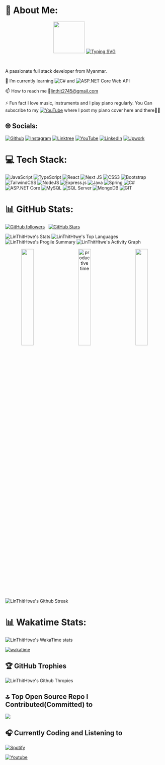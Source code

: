 # 💫 About Me:

<p align="center">
  <img src="https://user-images.githubusercontent.com/74038190/216649417-9acc58df-9186-4132-ad43-819a57babb67.gif" width="100">
  <a href="https://git.io/typing-svg"><img src="https://readme-typing-svg.demolab.com?font=Fira+Code&pause=1000&random=false&width=435&lines=Hello+World+%F0%9F%91%8B%2C+I'm+Lin+Thit+Htwe." alt="Typing SVG" /></a>
</p>
</br>

A passionate full stack developer from Myanmar.

🌱 I’m currently learning ![C#](https://img.shields.io/badge/C%23-A020F0?style=plastic&logo=c-sharp&logoColor=white)
 and ![ASP.NET Core Web API](https://img.shields.io/badge/ASP.NET_Core_Web_API-A020F0?style=plastic&logo=.net&logoColor=white)

📫 How to reach me 📧linthit2745@gmail.com

⚡ Fun fact I love music, instruments and I play piano regularly. You Can subscribe to my [![YouTube](https://img.shields.io/badge/YouTube-%23FF0000.svg?logo=YouTube&logoColor=white)](https://youtube.com/@linthit-piano) where I post my piano cover here and there🎹🎵

## 🌐 Socials:
[![Github](https://img.shields.io/badge/Github-%2324192eDA.svg?logo=github&logoColor=white)](https://github.com/LinThitHtwe) [![Instagram](https://img.shields.io/badge/Instagram-%23E4405F.svg?logo=Instagram&logoColor=white)](https://instagram.com/linthit2745) [![Linktree](https://img.shields.io/badge/Linktree-%8CB76E.svg?logo=linktree&logoColor=white)](https://linktr.ee/linthithtwe) [![YouTube](https://img.shields.io/badge/YouTube-%23FF0000.svg?logo=YouTube&logoColor=white)](https://youtube.com/@linthit-piano) [![LinkedIn](https://img.shields.io/badge/LinkedIn-%230077B5.svg?logo=linkedin&logoColor=white)](https://www.linkedin.com/in/linthithtwe/) [![Upwork](https://img.shields.io/badge/Upwork-%73bb44.svg?logo=upwork&logoColor=white)](https://www.upwork.com/freelancers/~01b403b892d79acc22) 


# 💻 Tech Stack:
![JavaScript](https://img.shields.io/badge/javascript-%23323330.svg?style=plastic&logo=javascript&logoColor=%23F7DF1E)
![TypeScript](https://img.shields.io/badge/typescript-%23007ACC.svg?style=plastic&logo=typescript&logoColor=white)
![React](https://img.shields.io/badge/react-%2320232a.svg?style=plastic&logo=react&logoColor=%2361DAFB)
![Next JS](https://img.shields.io/badge/Next-black?style=plastic&logo=next.js&logoColor=white)
![CSS3](https://img.shields.io/badge/css3-%231572B6.svg?style=plastic&logo=css3&logoColor=white)
![Bootstrap](https://img.shields.io/badge/bootstrap-%238511FA.svg?style=plastic&logo=bootstrap&logoColor=white)
![TailwindCSS](https://img.shields.io/badge/tailwindcss-%2338B2AC.svg?style=plastic&logo=tailwind-css&logoColor=white)
![NodeJS](https://img.shields.io/badge/node.js-6DA55F?style=plastic&logo=node.js&logoColor=white)
![Express.js](https://img.shields.io/badge/express.js-%23404d59.svg?style=plastic&logo=express&logoColor=%2361DAFB)
![Java](https://img.shields.io/badge/java-%23ED8B00.svg?style=plastic&logo=openjdk&logoColor=white)
![Spring](https://img.shields.io/badge/spring-%236DB33F.svg?style=plastic&logo=spring&logoColor=white)
![C#](https://img.shields.io/badge/C%23-A020F0?style=plastic&logo=c-sharp&logoColor=white)
![ASP.NET Core](https://img.shields.io/badge/ASP.NET_Core-A020F0?style=plastic&logo=.net&logoColor=white)
![MySQL](https://img.shields.io/badge/mysql-%2300000f.svg?style=plastic&logo=mysql&logoColor=white)
![SQL Server](https://img.shields.io/badge/SQL%20Server-CC2927?style=plastic&logo=microsoft-sql-server&logoColor=white)
![MongoDB](https://img.shields.io/badge/MongoDB-%234ea94b.svg?style=plastic&logo=mongodb&logoColor=white)
![GIT](https://img.shields.io/badge/Git-fc6d26?style=plastic&logo=git&logoColor=white)


# 📊 GitHub Stats:

[![GitHub followers](https://img.shields.io/github/followers/LinThitHtwe?logo=GitHub&style=plastic)](https://github.com/LinThitHtwe?tab=followers) &nbsp; [![GitHub Stars](https://img.shields.io/github/stars/LinThitHtwe?logo=github&style=plastic)](https://github.com/LinThitHtwe/)

![LinThitHtwe's Stats](https://github-readme-stats.vercel.app/api?username=LinThitHtwe&show_icons=true&theme=tokyonight&rank_icon=percentile&include_all_commits=true&count_private=true&hide_border=true)
![LinThitHtwe's Top Languages](https://github-readme-stats.vercel.app/api/top-langs/?username=LinThitHtwe&langs_count=8&theme=tokyonight&hide_border=true&include_all_commits=true&count_private=true&layout=compact)
![LinThitHtwe's Progile Summary](http://github-profile-summary-cards.vercel.app/api/cards/profile-details?username=LinThitHtwe&theme=tokyonight)
![LinThitHtwe's Activity Graph](https://github-readme-activity-graph.vercel.app/graph/?username=LinThitHtwe&radius=6&theme=tokyo-night&hide_border=true) 



<p align="center">
<div align="center">
<img src="http://github-profile-summary-cards.vercel.app/api/cards/repos-per-language?username=LinThitHtwe&theme=tokyonight&include_all_commits=true&count_private=true" width="28%" align="left"/>
<img src="http://github-profile-summary-cards.vercel.app/api/cards/most-commit-language?username=LinThitHtwe&theme=tokyonight" width="28%" align="right"  />
<img src="https://github-profile-summary-cards.vercel.app/api/cards/productive-time?username=LinThitHtwe&theme=tokyonight&include_all_commits=true&count_private=true" width="28%" align="center" title="productive time" />  
</div>
</p>

![LinThitHtwe's Github Streak](https://github-readme-streak-stats.herokuapp.com/?user=LinThitHtwe&theme=tokyonight&hide_border=true)

# 📊 Wakatime Stats:
![LinThitHtwe's WakaTime stats](https://github-readme-stats.vercel.app/api/wakatime?username=LinThit27\&layout=compact&theme=tokyonight&hide_border=true)

[![wakatime](https://wakatime.com/badge/user/018c60c7-e61f-4b2e-a81d-8c0dbdb77ff5.svg?style=plastic)](https://wakatime.com/@018c60c7-e61f-4b2e-a81d-8c0dbdb77ff5)

## 🏆 GitHub Trophies
![LinThitHtwe's Github Thropies](https://github-profile-trophy.vercel.app/?username=LinThitHtwe&theme=tokyonight&no-bg=false&margin-w=2&no-frame=true)

## 🔝 Top Open Source Repo I Contributed(Committed) to 
![](https://github-contributor-stats.vercel.app/api?username=LinThitHtwe&limit=6&theme=tokyonight&combine_all_yearly_contributions=true&hide_border=true)

## 🎧 Currently Coding and Listening to 

 [![Spotify](https://spotify-github-profile.vercel.app/api/view.svg?uid=31ny5lr2mszspimd7eustqcnombe&cover_image=true&theme=novatorem&show_offline=true&background_color=121212&interchange=false&bar_color=53b14f&bar_color_cover=true)](https://github.com/linthit27)


 [![Youtube](https://img.shields.io/youtube/channel/views/UCPX6wF21vEgOVG2hp7764UA?style=flat&logo=youtube)](https://www.youtube.com/@linthit-piano)
